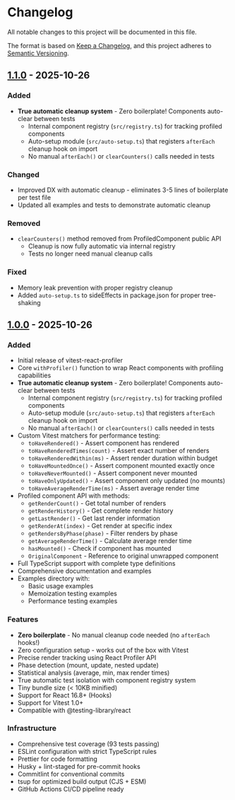 # Changelog

All notable changes to this project will be documented in this file.

The format is based on [Keep a Changelog](https://keepachangelog.com/en/1.0.0/),
and this project adheres to [Semantic Versioning](https://semver.org/spec/v2.0.0.html).

## [1.1.0] - 2025-10-26

### Added

- **True automatic cleanup system** - Zero boilerplate! Components auto-clear between tests
  - Internal component registry (`src/registry.ts`) for tracking profiled components
  - Auto-setup module (`src/auto-setup.ts`) that registers `afterEach` cleanup hook on import
  - No manual `afterEach()` or `clearCounters()` calls needed in tests

### Changed

- Improved DX with automatic cleanup - eliminates 3-5 lines of boilerplate per test file
- Updated all examples and tests to demonstrate automatic cleanup

### Removed

- `clearCounters()` method removed from ProfiledComponent public API
  - Cleanup is now fully automatic via internal registry
  - Tests no longer need manual cleanup calls

### Fixed

- Memory leak prevention with proper registry cleanup
- Added `auto-setup.ts` to sideEffects in package.json for proper tree-shaking

## [1.0.0] - 2025-10-26

### Added

- Initial release of vitest-react-profiler
- Core `withProfiler()` function to wrap React components with profiling capabilities
- **True automatic cleanup system** - Zero boilerplate! Components auto-clear between tests
  - Internal component registry (`src/registry.ts`) for tracking profiled components
  - Auto-setup module (`src/auto-setup.ts`) that registers `afterEach` cleanup hook on import
  - No manual `afterEach()` or `clearCounters()` calls needed in tests
- Custom Vitest matchers for performance testing:
  - `toHaveRendered()` - Assert component has rendered
  - `toHaveRenderedTimes(count)` - Assert exact number of renders
  - `toHaveRenderedWithin(ms)` - Assert render duration within budget
  - `toHaveMountedOnce()` - Assert component mounted exactly once
  - `toHaveNeverMounted()` - Assert component never mounted
  - `toHaveOnlyUpdated()` - Assert component only updated (no mounts)
  - `toHaveAverageRenderTime(ms)` - Assert average render time
- Profiled component API with methods:
  - `getRenderCount()` - Get total number of renders
  - `getRenderHistory()` - Get complete render history
  - `getLastRender()` - Get last render information
  - `getRenderAt(index)` - Get render at specific index
  - `getRendersByPhase(phase)` - Filter renders by phase
  - `getAverageRenderTime()` - Calculate average render time
  - `hasMounted()` - Check if component has mounted
  - `OriginalComponent` - Reference to original unwrapped component
- Full TypeScript support with complete type definitions
- Comprehensive documentation and examples
- Examples directory with:
  - Basic usage examples
  - Memoization testing examples
  - Performance testing examples

### Features

- **Zero boilerplate** - No manual cleanup code needed (no `afterEach` hooks!)
- Zero configuration setup - works out of the box with Vitest
- Precise render tracking using React Profiler API
- Phase detection (mount, update, nested update)
- Statistical analysis (average, min, max render times)
- True automatic test isolation with component registry system
- Tiny bundle size (< 10KB minified)
- Support for React 16.8+ (Hooks)
- Support for Vitest 1.0+
- Compatible with @testing-library/react

### Infrastructure

- Comprehensive test coverage (93 tests passing)
- ESLint configuration with strict TypeScript rules
- Prettier for code formatting
- Husky + lint-staged for pre-commit hooks
- Commitlint for conventional commits
- tsup for optimized build output (CJS + ESM)
- GitHub Actions CI/CD pipeline ready

[1.1.0]: https://github.com/greydragon888/vitest-react-profiler/releases/tag/v1.1.0
[1.0.0]: https://github.com/greydragon888/vitest-react-profiler/releases/tag/v1.0.0
